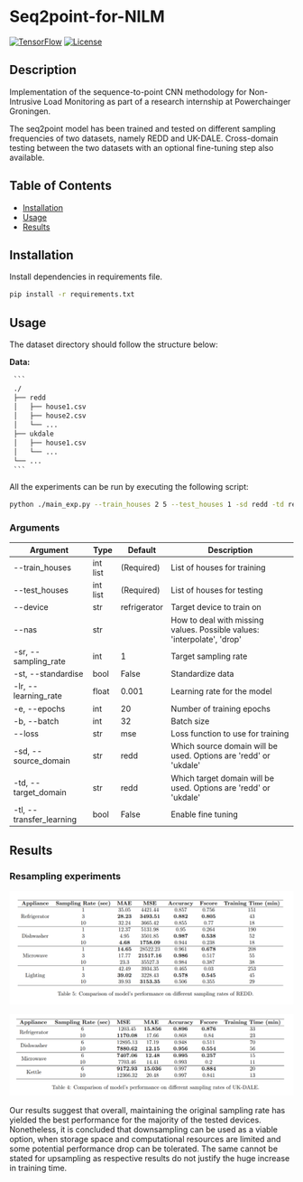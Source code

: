 # Seq2point-for-NILM

[![TensorFlow](https://img.shields.io/badge/TensorFlow-2.7.0-orange)](https://www.tensorflow.org/)
[![License](https://img.shields.io/badge/License-MIT-blue.svg)](LICENSE)

## Description

Implementation of the sequence-to-point CNN methodology for Non-Intrusive Load Monitoring as part of a research internship at Powerchainger Groningen.

The seq2point model has been trained and tested on different sampling frequencies of two datasets, namely REDD and UK-DALE. 
Cross-domain testing between the two datasets with an optional fine-tuning step also available. 


## Table of Contents

- [Installation](#installation)
- [Usage](#usage)
- [Results](#results)

## Installation

Install dependencies in requirements file. 


```bash
pip install -r requirements.txt
```

## Usage

The dataset directory should follow the structure below:

**Data:**

     ```
     ./
     ├── redd
     │   ├── house1.csv
     │   ├── house2.csv
     │   └── ...
     ├── ukdale
     │   ├── house1.csv
     │   └── ...
     └── ...
     ```



All the experiments can be run by executing the following script:

```bash
python ./main_exp.py --train_houses 2 5 --test_houses 1 -sd redd -td redd --device refrigerator -lr 0.001 -e 20 -b 64
```

### Arguments

| Argument                | Type      | Default     | Description                                     |
|-------------------------|-----------|-------------|-------------------------------------------------|
| --train_houses          | int list  | (Required)  | List of houses for training                     |
| --test_houses           | int list  | (Required)  | List of houses for testing                      |
| --device                | str       | refrigerator| Target device to train on                        |
| --nas                   | str       |             | How to deal with missing values. Possible values: 'interpolate', 'drop' |
| -sr, --sampling_rate    | int       | 1           | Target sampling rate                            |
| -st, --standardise      | bool      | False       | Standardize data                                |
| -lr, --learning_rate    | float     | 0.001       | Learning rate for the model                      |
| -e, --epochs            | int       | 20          | Number of training epochs                       |
| -b, --batch             | int       | 32          | Batch size                                      |
| --loss                  | str       | mse         | Loss function to use for training               |
| -sd, --source_domain    | str       | redd        | Which source domain will be used. Options are 'redd' or 'ukdale' |
| -td, --target_domain    | str       | redd        | Which target domain will be used. Options are 'redd' or 'ukdale' |
| -tl, --transfer_learning | bool      | False       | Enable fine tuning                        |

 
## Results 

### Resampling experiments

![REDD results](images/redd_results.png)

![UK-DALE results](images/ukdale_results.png)

Our results suggest that overall, maintaining the original sampling rate has yielded the best performance for the majority of the tested devices. Nonetheless, it is concluded that downsampling can be used as a viable option, when storage space and computational resources are limited and some potential performance drop can be tolerated. The same cannot be stated for upsampling as respective results do not justify the huge increase in training time.
